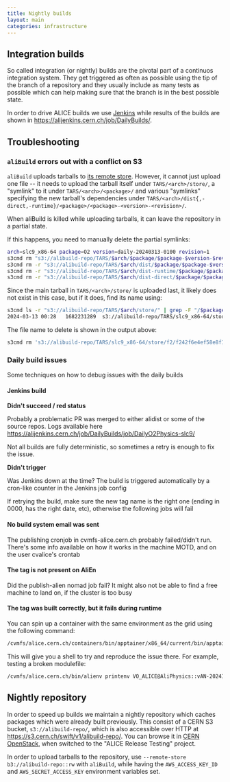 ```yaml
---
title: Nightly builds
layout: main
categories: infrastructure
---
```


## Integration builds

So called integration (or nightly) builds are the pivotal part of a continuos
integration system. They get triggered as often as possible using the tip of
the branch of a repository and they usually include as many tests as possible which
can help making sure that the branch is in the best possible state.

In order to drive ALICE builds we use [Jenkins](https://jenkins-ci.org) while
results of the builds are shown in <https://alijenkins.cern.ch/job/DailyBuilds/>.

## Troubleshooting

### `aliBuild` errors out with a conflict on S3

`aliBuild` uploads tarballs to [its remote store](#nightly-repository).
However, it cannot just upload one file -- it needs to upload the tarball itself under `TARS/<arch>/store/`, a "symlink" to it under `TARS/<arch>/<package>/` and various "symlinks" specifying the new tarball's dependencies under `TARS/<arch>/dist{,-direct,-runtime}/<package>/<package>-<version>-<revision>/`.

When aliBuild is killed while uploading tarballs, it can leave the repository in a partial state.

If this happens, you need to manually delete the partial symlinks:

```bash
arch=slc9_x86-64 package=O2 version=daily-20240313-0100 revision=1
s3cmd rm "s3://alibuild-repo/TARS/$arch/$package/$package-$version-$revision.$arch.tar.gz"
s3cmd rm -r "s3://alibuild-repo/TARS/$arch/dist/$package/$package-$version-$revision/"
s3cmd rm -r "s3://alibuild-repo/TARS/$arch/dist-runtime/$package/$package-$version-$revision/"
s3cmd rm -r "s3://alibuild-repo/TARS/$arch/dist-direct/$package/$package-$version-$revision/"
```

Since the main tarball in `TARS/<arch>/store/` is uploaded last, it likely does not exist in this case, but if it does, find its name using:

```bash
s3cmd ls -r "s3://alibuild-repo/TARS/$arch/store/" | grep -F "/$package-$version-$revision.$arch.tar.gz"
2024-03-13 00:28   1682231289  s3://alibuild-repo/TARS/slc9_x86-64/store/f2/f242f6e4ef58e8f15f3b410729bee6fdb562d790/O2-daily-20240313-0100-1.slc9_x86-64.tar.gz
```

The file name to delete is shown in the output above:

```bash
s3cmd rm 's3://alibuild-repo/TARS/slc9_x86-64/store/f2/f242f6e4ef58e8f15f3b410729bee6fdb562d790/O2-daily-20240313-0100-1.slc9_x86-64.tar.gz'
```

### Daily build issues

Some techniques on how to debug issues with the daily builds

#### Jenkins build

**Didn't succeed / red status**

Probably a problematic PR was merged to either alidist or some of the source repos. Logs available here https://alijenkins.cern.ch/job/DailyBuilds/job/DailyO2Physics-slc9/

Not all builds are fully deterministic, so sometimes a retry is enough to fix the issue.

**Didn't trigger**

Was Jenkins down at the time? The build is triggered automatically by a cron-like counter in the Jenkins job config

If retrying the build, make sure the new tag name is the right one (ending in 0000, has the right date, etc), otherwise the following jobs will fail

#### No build system email was sent

The publishing cronjob in cvmfs-alice.cern.ch probably failed/didn't run. There's some info available on how it works in the machine MOTD, and on the user cvalice's crontab

#### The tag is not present on AliEn

Did the publish-alien nomad job fail? It might also not be able to find a free machine to land on, if the cluster is too busy


#### The tag was built correctly, but it fails during runtime

You can spin up a container with the same environment as the grid using the following command:

```bash
/cvmfs/alice.cern.ch/containers/bin/apptainer/x86_64/current/bin/apptainer exec -B /cvmfs:/cvmfs -C /cvmfs/alice.cern.ch/containers/fs/apptainer/compat_el7-x86_64/ /bin/bash
```

This will give you a shell to try and reproduce the issue there. For example, testing a broken modulefile:

```bash
/cvmfs/alice.cern.ch/bin/alienv printenv VO_ALICE@AliPhysics::vAN-20241003_O2-1 VO_ALICE@APISCONFIG::V1.1x
```

## Nightly repository

In order to speed up builds we maintain a nightly repository which caches packages which were already built previously.
This consist of a CERN S3 bucket, `s3://alibuild-repo/`, which is also accessible over HTTP at <https://s3.cern.ch/swift/v1/alibuild-repo/>.
You can browse it in [CERN OpenStack](https://openstack.cern.ch/project/containers/container/alibuild-repo), when switched to the "ALICE Release Testing" project.

In order to upload tarballs to the repository, use `--remote-store b3://alibuild-repo::rw` with `aliBuild`, while having the `AWS_ACCESS_KEY_ID` and `AWS_SECRET_ACCESS_KEY` environment variables set.
